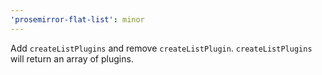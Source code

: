 ```yaml
---
'prosemirror-flat-list': minor
---
```


Add `createListPlugins` and remove `createListPlugin`. `createListPlugins` will return an array of plugins.
